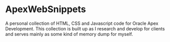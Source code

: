 # ApexWebSnippets
A personal collection of HTML, CSS and Javascript code for Oracle Apex Development.
This collection is built up as I research and develop for clients and serves mainly as some kind of memory dump for myself.
